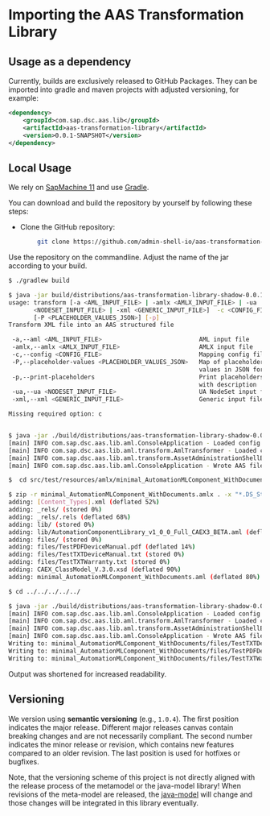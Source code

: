 # Importing the AAS Transformation Library

## Usage as a dependency

Currently, builds are exclusively released to GitHub Packages. They can be imported into gradle and maven projects with adjusted versioning, for example:

```xml
<dependency>
    <groupId>com.sap.dsc.aas.lib</groupId>
    <artifactId>aas-transformation-library</artifactId>
    <version>0.0.1-SNAPSHOT</version>
</dependency>
```

## Local Usage

We rely on [SapMachine 11](https://sap.github.io/SapMachine/) and use [Gradle](https://gradle.org/).

You can download and build the repository by yourself by following these steps:

- Clone the GitHub repository:

```sh
        git clone https://github.com/admin-shell-io/aas-transformation-library
```

Use the repository on the commandline. Adjust the name of the jar according to your build.
```sh
$ ./gradlew build

$ java -jar build/distributions/aas-transformation-library-shadow-0.0.1-SNAPSHOT.jar
usage: transform [-a <AML_INPUT_FILE> | -amlx <AMLX_INPUT_FILE> | -ua
       <NODESET_INPUT_FILE> | -xml <GENERIC_INPUT_FILE>]  -c <CONFIG_FILE>
       [-P <PLACEHOLDER_VALUES_JSON>] [-p]
Transform XML file into an AAS structured file

 -a,--aml <AML_INPUT_FILE>                           AML input file
 -amlx,--amlx <AMLX_INPUT_FILE>                      AMLX input file
 -c,--config <CONFIG_FILE>                           Mapping config file
 -P,--placeholder-values <PLACEHOLDER_VALUES_JSON>   Map of placeholder
                                                     values in JSON format
 -p,--print-placeholders                             Print placeholders
                                                     with description
 -ua,--ua <NODESET_INPUT_FILE>                       UA NodeSet input file
 -xml,--xml <GENERIC_INPUT_FILE>                     Generic input file

Missing required option: c


$ java -jar ./build/distributions/aas-transformation-library-shadow-0.0.1-SNAPSHOT.jar -c src/test/resources/config/simpleConfig.json -a src/test/resources/aml/full_AutomationComponent.aml
[main] INFO com.sap.dsc.aas.lib.aml.ConsoleApplication - Loaded config version 1.0.0, aas version 2.0.1
[main] INFO com.sap.dsc.aas.lib.aml.transform.AmlTransformer - Loaded config version 1.0.0, AAS version 2.0.1
[main] INFO com.sap.dsc.aas.lib.aml.transform.AssetAdministrationShellEnvTransformer - Transforming 1 config assets...
[main] INFO com.sap.dsc.aas.lib.aml.ConsoleApplication - Wrote AAS file to full_AutomationComponent.json

$  cd src/test/resources/amlx/minimal_AutomationMLComponent_WithDocuments

$ zip -r minimal_AutomationMLComponent_WithDocuments.amlx . -x "*.DS_Store"
adding: [Content_Types].xml (deflated 52%)
adding: _rels/ (stored 0%)
adding: _rels/.rels (deflated 68%)
adding: lib/ (stored 0%)
adding: lib/AutomationComponentLibrary_v1_0_0_Full_CAEX3_BETA.aml (deflated 85%)
adding: files/ (stored 0%)
adding: files/TestPDFDeviceManual.pdf (deflated 14%)
adding: files/TestTXTDeviceManual.txt (stored 0%)
adding: files/TestTXTWarranty.txt (stored 0%)
adding: CAEX_ClassModel_V.3.0.xsd (deflated 90%)
adding: minimal_AutomationMLComponent_WithDocuments.aml (deflated 80%)

$ cd ../../../../../

$ java -jar ./build/distributions/aas-transformation-library-shadow-0.0.1-SNAPSHOT.jar -c src/test/resources/config/simpleConfig.json -amlx src/test/resources/amlx/minimal_AutomationMLComponent_WithDocuments/minimal_AutomationMLComponent_WithDocuments.amlx
[main] INFO com.sap.dsc.aas.lib.aml.ConsoleApplication - Loaded config version 1.0.0, aas version 2.0.1
[main] INFO com.sap.dsc.aas.lib.aml.transform.AmlTransformer - Loaded config version 1.0.0, AAS version 2.0.1
[main] INFO com.sap.dsc.aas.lib.aml.transform.AssetAdministrationShellEnvTransformer - Transforming 1 config assets...
[main] INFO com.sap.dsc.aas.lib.aml.ConsoleApplication - Wrote AAS file to minimal_AutomationMLComponent_WithDocuments.json
Writing to: minimal_AutomationMLComponent_WithDocuments/files/TestTXTDeviceManual.txt
Writing to: minimal_AutomationMLComponent_WithDocuments/files/TestPDFDeviceManual.pdf
Writing to: minimal_AutomationMLComponent_WithDocuments/files/TestTXTWarranty.txt
```
Output was shortened for increased readability.


## Versioning

We version using **semantic versioning** (e.g., `1.0.4`). The first position indicates the major release. Different major
releases canvas contain breaking changes and are not necessarily compliant. The second number indicates the minor release
or revision, which contains new features compared to an older revision. The last position is used for hotfixes or bugfixes.

Note, that the versioning scheme of this project is not directly aligned with the release process of the metamodel or the java-model library!
When revisions of the meta-model are released, the [java-model](github.com/admin-shell-io/java-model) will change and
those changes will be integrated in this library eventually.